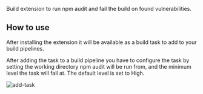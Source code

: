 Build extension to run npm audit and fail the build on found vulnerabilities.

## How to use
After installing the extension it will be available as a build task to add to your build pipelines.

After adding the task to a build pipeline you have to configure the task by setting the working directory npm audit will be run from, and the minimum level the task will fail at. The default level is set to High.

![add-task](screenshot.png)
